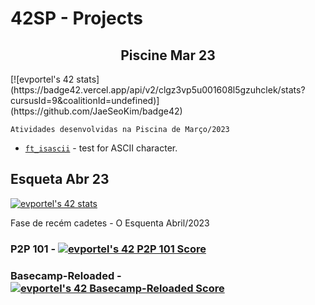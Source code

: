 # 42SP - Projects

<h2 align="center">
	Piscine Mar 23
</h2>

<p>
	[![evportel's 42 stats](https://badge42.vercel.app/api/v2/clgz3vp5u001608l5gzuhclek/stats?cursusId=9&coalitionId=undefined)](https://github.com/JaeSeoKim/badge42)

	Atividades desenvolvidas na Piscina de Março/2023
</p>

* [`ft_isascii`](libft/srcs/is/ft_isascii.c)			- test for ASCII character.


## Esqueta Abr 23

[![evportel's 42 stats](https://badge42.vercel.app/api/v2/clgz3vp5u001608l5gzuhclek/stats?cursusId=60&coalitionId=undefined)](https://github.com/JaeSeoKim/badge42)

<p>Fase de recém cadetes - O Esquenta Abril/2023</p>

### P2P 101 - [![evportel's 42 P2P 101 Score](https://badge42.vercel.app/api/v2/clgz3vp5u001608l5gzuhclek/project/3067899)](https://github.com/JaeSeoKim/badge42)

### Basecamp-Reloaded - [![evportel's 42 Basecamp-Reloaded Score](https://badge42.vercel.app/api/v2/clgz3vp5u001608l5gzuhclek/project/3067934)](https://github.com/JaeSeoKim/badge42)

